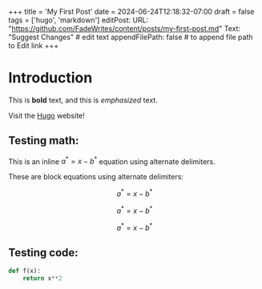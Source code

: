 +++
title = 'My First Post'
date = 2024-06-24T12:18:32-07:00
draft = false
tags = ['hugo', 'markdown']
editPost:
  URL: "https://github.com/FadeWrites/content/posts/my-first-post.md"
  Text: "Suggest Changes" # edit text
  appendFilePath: false # to append file path to Edit link
+++
# Introduction

This is **bold** text, and this is *emphasized* text.

Visit the [Hugo](https://gohugo.io) website!

## Testing math:

This is an inline $a^*=x-b^*$ equation using alternate delimiters.

These are block equations using alternate delimiters:

$$a^*=x-b^*$$

$$ a^*=x-b^* $$

$$
a^*=x-b^*
$$

## Testing code:

```python {lineNos=true}
def f(x):
    return x**2
```
